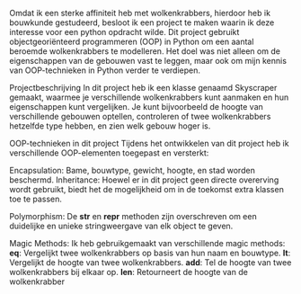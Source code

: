 Omdat ik een sterke affiniteit heb met wolkenkrabbers, hierdoor heb ik bouwkunde gestudeerd, besloot ik een project te maken waarin ik deze interesse voor een python opdracht wilde. Dit project gebruikt objectgeoriënteerd programmeren (OOP) in Python om een aantal beroemde wolkenkrabbers te modelleren. Het doel was niet alleen om de eigenschappen van de gebouwen vast te leggen, maar ook om mijn kennis van OOP-technieken in Python verder te verdiepen.

Projectbeschrijving
In dit project heb ik een klasse genaamd Skyscraper gemaakt, waarmee je verschillende wolkenkrabbers kunt aanmaken en hun eigenschappen kunt vergelijken. Je kunt bijvoorbeeld de hoogte van verschillende gebouwen optellen, controleren of twee wolkenkrabbers hetzelfde type hebben, en zien welk gebouw hoger is.

OOP-technieken in dit project
Tijdens het ontwikkelen van dit project heb ik verschillende OOP-elementen toegepast en versterkt:

Encapsulation:
Bame, bouwtype, gewicht, hoogte, en stad worden beschermd.
Inheritance:
Hoewel er in dit project geen directe overerving wordt gebruikt, biedt het de mogelijkheid om in de toekomst extra klassen toe te passen.

Polymorphism:
De __str__ en __repr__ methoden zijn overschreven om een duidelijke en unieke stringweergave van elk object te geven.

Magic Methods:
Ik heb gebruikgemaakt van verschillende magic methods:
__eq__: Vergelijkt twee wolkenkrabbers op basis van hun naam en bouwtype.
__lt__: Vergelijkt de hoogte van twee wolkenkrabbers.
__add__: Tel de hoogte van twee wolkenkrabbers bij elkaar op.
__len__: Retourneert de hoogte van de wolkenkrabber
